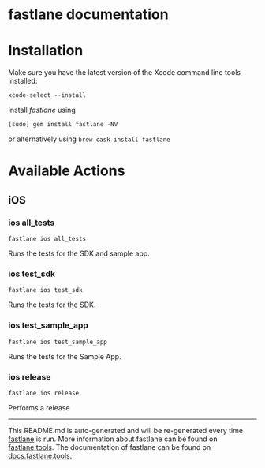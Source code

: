 fastlane documentation
================
# Installation

Make sure you have the latest version of the Xcode command line tools installed:

```
xcode-select --install
```

Install _fastlane_ using
```
[sudo] gem install fastlane -NV
```
or alternatively using `brew cask install fastlane`

# Available Actions
## iOS
### ios all_tests
```
fastlane ios all_tests
```
Runs the tests for the SDK and sample app.
### ios test_sdk
```
fastlane ios test_sdk
```
Runs the tests for the SDK.
### ios test_sample_app
```
fastlane ios test_sample_app
```
Runs the tests for the Sample App.
### ios release
```
fastlane ios release
```
Performs a release

----

This README.md is auto-generated and will be re-generated every time [fastlane](https://fastlane.tools) is run.
More information about fastlane can be found on [fastlane.tools](https://fastlane.tools).
The documentation of fastlane can be found on [docs.fastlane.tools](https://docs.fastlane.tools).
